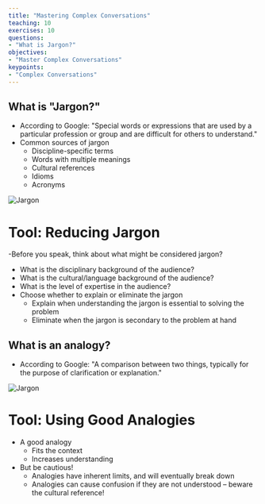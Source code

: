 ```yaml
---
title: "Mastering Complex Conversations"
teaching: 10
exercises: 10
questions:
- "What is Jargon?"
objectives:
- "Master Complex Conversations"
keypoints:
- "Complex Conversations"
---
```

## What is "Jargon?"
- According to Google: "Special words or expressions that are used by a particular profession or group and are difficult for others to understand."
- Common sources of jargon
  - Discipline-specific terms
  - Words with multiple meanings
  - Cultural references
  - Idioms
  - Acronyms

![Jargon](//nguyentj.github.io/CyberAmbassadors-CMS/fig/Jargon.PNG)

# Tool: Reducing Jargon

-Before you speak, think about what might be considered jargon?
  - What is the disciplinary background of the audience?
  - What is the cultural/language background of the audience?
  - What is the level of expertise in the audience?
- Choose whether to explain or eliminate the jargon
  - Explain when understanding the jargon is essential to solving the problem
  - Eliminate when the jargon is secondary to the problem at hand

## What is an analogy?
- According to Google: "A comparison between two things, typically for the purpose of clarification or explanation."

![Jargon](//nguyentj.github.io/CyberAmbassadors-CMS/fig/Analogy.PNG)

# Tool: Using Good Analogies
- A good analogy
  - Fits the context
  - Increases understanding
- But be cautious!
  - Analogies have inherent limits, and will eventually break down
  - Analogies can cause confusion if they are not understood – beware the cultural reference!
